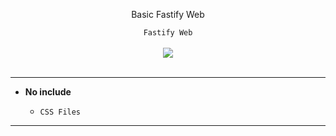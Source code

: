 <center>
  <p align="center">Basic Fastify Web</p>
</center>

<center>
  <p align="center" align-items="center">
     <code>Fastify Web</code><br>
    <br>
    <img align="center" src="https://pa1.narvii.com/6758/739754d131a9e1325469087b22df47341b10720d_hq.gif"/><br><br>
  </p>
</center>

---

- **No include**

  - `CSS Files`
---
